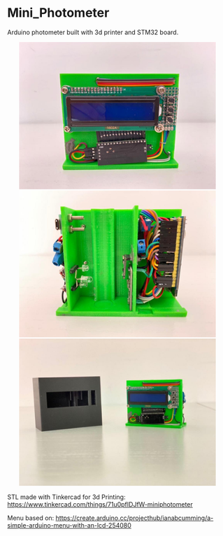 # Mini_Photometer
Arduino photometer built with 3d printer and STM32 board.

<p align="center">
  <img src="/Photos-Video/Front.jpeg" width="450" alt="Photometer Front without cover">
  <img src="/Photos-Video/Back.jpeg" width="450" alt="Photometer Front without cover">
  <img src="/Photos-Video/both.jpeg" width="450" alt="Photometer Front without cover">
</p>
 
 
STL made with Tinkercad for 3d Printing:
https://www.tinkercad.com/things/71u0pfIDJfW-miniphotometer

Menu based on:
https://create.arduino.cc/projecthub/ianabcumming/a-simple-arduino-menu-with-an-lcd-254080

